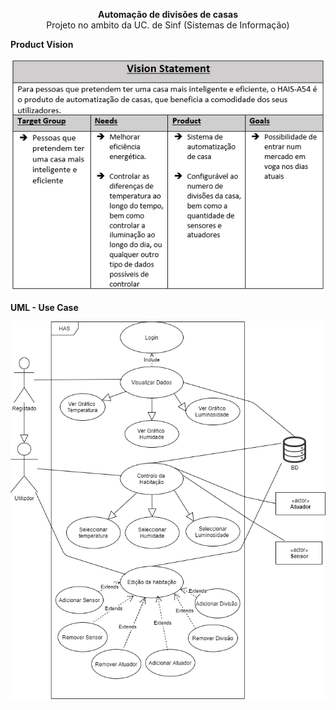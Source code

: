 <p align="center">
  <b>Automação de divisões de casas</b>
  <br>Projeto no ambito da UC. de Sinf (Sistemas de Informação)
</p>

<b>Product Vision
  
  ![Product Vision](https://github.com/DiogoBSilva/HAIS-A54/blob/master/Documentation/Images/ProductVision.PNG)
  
<b>UML - Use Case 
  
  ![Use Case](https://github.com/DiogoBSilva/HAIS-A54/blob/master/Documentation/Images/UserCases.png)
